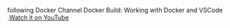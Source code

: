 <!--
 * @Author: clingxin
 * @Date: 2021-05-12 09:30:59
 * @LastEditors: clingxin
 * @LastEditTime: 2021-05-12 09:32:18
 * @FilePath: /docker-vscode/README.md
-->
following Docker Channel Docker Build: Working with Docker and VSCode .[Watch it on YouTube](https://www.youtube.com/watch?v=wUUmRbXiIOo)